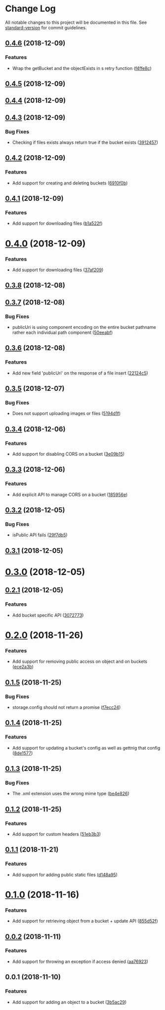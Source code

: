 # Change Log

All notable changes to this project will be documented in this file. See [standard-version](https://github.com/conventional-changelog/standard-version) for commit guidelines.

<a name="0.4.6"></a>
## [0.4.6](https://github.com/nicolasdao/google-cloud-bucket/compare/v0.4.5...v0.4.6) (2018-12-09)


### Features

* Wrap the getBucket and the objectExists in s retry function ([f4ffe8c](https://github.com/nicolasdao/google-cloud-bucket/commit/f4ffe8c))



<a name="0.4.5"></a>
## [0.4.5](https://github.com/nicolasdao/google-cloud-bucket/compare/v0.4.4...v0.4.5) (2018-12-09)



<a name="0.4.4"></a>
## [0.4.4](https://github.com/nicolasdao/google-cloud-bucket/compare/v0.4.3...v0.4.4) (2018-12-09)



<a name="0.4.3"></a>
## [0.4.3](https://github.com/nicolasdao/google-cloud-bucket/compare/v0.4.2...v0.4.3) (2018-12-09)


### Bug Fixes

* Checking if files exists always return true if the bucket exists ([3912457](https://github.com/nicolasdao/google-cloud-bucket/commit/3912457))



<a name="0.4.2"></a>
## [0.4.2](https://github.com/nicolasdao/google-cloud-bucket/compare/v0.4.1...v0.4.2) (2018-12-09)


### Features

* Add support for creating and deleting buckets ([6910f0b](https://github.com/nicolasdao/google-cloud-bucket/commit/6910f0b))



<a name="0.4.1"></a>
## [0.4.1](https://github.com/nicolasdao/google-cloud-bucket/compare/v0.4.0...v0.4.1) (2018-12-09)


### Features

* Add support for downloading files ([b1a522f](https://github.com/nicolasdao/google-cloud-bucket/commit/b1a522f))



<a name="0.4.0"></a>
# [0.4.0](https://github.com/nicolasdao/google-cloud-bucket/compare/v0.3.8...v0.4.0) (2018-12-09)


### Features

* Add support for downloading files ([37af209](https://github.com/nicolasdao/google-cloud-bucket/commit/37af209))



<a name="0.3.8"></a>
## [0.3.8](https://github.com/nicolasdao/google-cloud-bucket/compare/v0.3.7...v0.3.8) (2018-12-08)



<a name="0.3.7"></a>
## [0.3.7](https://github.com/nicolasdao/google-cloud-bucket/compare/v0.3.6...v0.3.7) (2018-12-08)


### Bug Fixes

* publicUri is using component encoding on the entire bucket pathname rather each individual path component ([50eeabf](https://github.com/nicolasdao/google-cloud-bucket/commit/50eeabf))



<a name="0.3.6"></a>
## [0.3.6](https://github.com/nicolasdao/google-cloud-bucket/compare/v0.3.5...v0.3.6) (2018-12-08)


### Features

* Add new field 'publicUri' on the response of a file insert ([22124c5](https://github.com/nicolasdao/google-cloud-bucket/commit/22124c5))



<a name="0.3.5"></a>
## [0.3.5](https://github.com/nicolasdao/google-cloud-bucket/compare/v0.3.4...v0.3.5) (2018-12-07)


### Bug Fixes

* Does not support uploading images or files ([5194d1f](https://github.com/nicolasdao/google-cloud-bucket/commit/5194d1f))



<a name="0.3.4"></a>
## [0.3.4](https://github.com/nicolasdao/google-cloud-bucket/compare/v0.3.3...v0.3.4) (2018-12-06)


### Features

* Add support for disabling CORS on a bucket ([3e09b15](https://github.com/nicolasdao/google-cloud-bucket/commit/3e09b15))



<a name="0.3.3"></a>
## [0.3.3](https://github.com/nicolasdao/google-cloud-bucket/compare/v0.3.2...v0.3.3) (2018-12-06)


### Features

* Add explicit API to manage CORS on a bucket ([185956e](https://github.com/nicolasdao/google-cloud-bucket/commit/185956e))



<a name="0.3.2"></a>
## [0.3.2](https://github.com/nicolasdao/google-cloud-bucket/compare/v0.3.1...v0.3.2) (2018-12-05)


### Bug Fixes

* isPublic API fails ([29f7db5](https://github.com/nicolasdao/google-cloud-bucket/commit/29f7db5))



<a name="0.3.1"></a>
## [0.3.1](https://github.com/nicolasdao/google-cloud-bucket/compare/v0.3.0...v0.3.1) (2018-12-05)



<a name="0.3.0"></a>
# [0.3.0](https://github.com/nicolasdao/google-cloud-bucket/compare/v0.2.1...v0.3.0) (2018-12-05)



<a name="0.2.1"></a>
## [0.2.1](https://github.com/nicolasdao/google-cloud-bucket/compare/v0.2.0...v0.2.1) (2018-12-05)


### Features

* Add bucket specific API ([3072773](https://github.com/nicolasdao/google-cloud-bucket/commit/3072773))



<a name="0.2.0"></a>
# [0.2.0](https://github.com/nicolasdao/google-cloud-bucket/compare/v0.1.5...v0.2.0) (2018-11-26)


### Features

* Add support for removing public access on object and on buckets ([ece2a3b](https://github.com/nicolasdao/google-cloud-bucket/commit/ece2a3b))



<a name="0.1.5"></a>
## [0.1.5](https://github.com/nicolasdao/google-cloud-bucket/compare/v0.1.4...v0.1.5) (2018-11-25)


### Bug Fixes

* storage.config should not return a promise ([f7ecc24](https://github.com/nicolasdao/google-cloud-bucket/commit/f7ecc24))



<a name="0.1.4"></a>
## [0.1.4](https://github.com/nicolasdao/google-cloud-bucket/compare/v0.1.3...v0.1.4) (2018-11-25)


### Features

* Add support for updating a bucket's config as well as gettnig that config ([8de1577](https://github.com/nicolasdao/google-cloud-bucket/commit/8de1577))



<a name="0.1.3"></a>
## [0.1.3](https://github.com/nicolasdao/google-cloud-bucket/compare/v0.1.2...v0.1.3) (2018-11-25)


### Bug Fixes

* The .xml extension uses the wrong mime type ([be4e826](https://github.com/nicolasdao/google-cloud-bucket/commit/be4e826))



<a name="0.1.2"></a>
## [0.1.2](https://github.com/nicolasdao/google-cloud-bucket/compare/v0.1.1...v0.1.2) (2018-11-25)


### Features

* Add support for custom headers ([51eb3b3](https://github.com/nicolasdao/google-cloud-bucket/commit/51eb3b3))



<a name="0.1.1"></a>
## [0.1.1](https://github.com/nicolasdao/google-cloud-bucket/compare/v0.1.0...v0.1.1) (2018-11-21)


### Features

* Add support for adding public static files ([d148a95](https://github.com/nicolasdao/google-cloud-bucket/commit/d148a95))



<a name="0.1.0"></a>
# [0.1.0](https://github.com/nicolasdao/google-cloud-bucket/compare/v0.0.2...v0.1.0) (2018-11-16)


### Features

* Add support for retrieving object from a bucket + update API ([855d52f](https://github.com/nicolasdao/google-cloud-bucket/commit/855d52f))



<a name="0.0.2"></a>
## [0.0.2](https://github.com/nicolasdao/google-cloud-bucket/compare/v0.0.1...v0.0.2) (2018-11-11)


### Features

* Add support for throwing an exception if access denied ([aa76923](https://github.com/nicolasdao/google-cloud-bucket/commit/aa76923))



<a name="0.0.1"></a>
## 0.0.1 (2018-11-10)


### Features

* Add support for adding an object to a bucket ([3b5ac29](https://github.com/nicolasdao/google-cloud-bucket/commit/3b5ac29))
